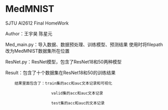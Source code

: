 # MedMNIST
SJTU AI2612 Final HomeWork

Author：王宇昊 陈星元

Med_main.py：导入数据、数据预处理、训练模型、预测结果
             使用时将filepath改为MedMNIST数据集所在位置
             
ResNet.py：ResNet模型，包含了ResNet18和50两种模型

Result：包含了十个数据集在ResNet18和50的训练结果

        结果里面包含了：train集的acc和auc文本记录和可视化
        
                        valid集的acc和auc文本记录
                        
                        test集的acc和auc的文本记录
